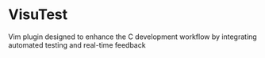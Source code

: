 # VisuTest
Vim plugin designed to enhance the C development workflow by integrating automated testing and real-time feedback
